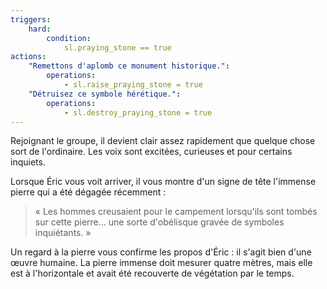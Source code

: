 ```yaml
---
triggers:
    hard:
        condition:
            sl.praying_stone == true
actions:
    "Remettons d'aplomb ce monument historique.":
        operations:
            - sl.raise_praying_stone = true
    "Détruisez ce symbole hérétique.":
        operations:
            - sl.destroy_praying_stone = true
---
```


Rejoignant le groupe, il devient clair assez rapidement que quelque chose sort de l'ordinaire. Les voix sont excitées, curieuses et pour certains inquiets.

Lorsque Éric vous voit arriver, il vous montre d'un signe de tête l'immense pierre qui a été dégagée récemment :

> « Les hommes creusaient pour le campement lorsqu'ils sont tombés sur cette pierre... une sorte d'obélisque gravée de symboles inquiétants. »

Un regard à la pierre vous confirme les propos d'Éric : il s'agit bien d'une œuvre humaine. La pierre immense doit mesurer quatre mètres, mais elle est à l'horizontale et avait été recouverte de végétation par le temps.
